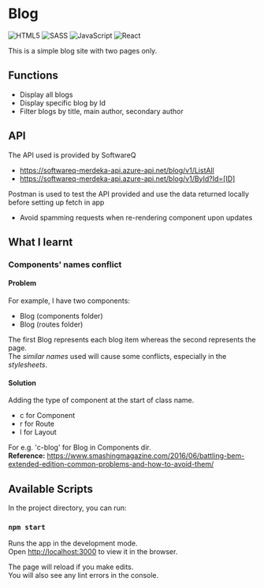 # Blog
<img alt="HTML5" src="https://img.shields.io/badge/html5-%23E34F26.svg?style=for-the-badge&logo=html5&logoColor=white"/> <img alt="SASS" src="https://img.shields.io/badge/SASS-hotpink.svg?style=for-the-badge&logo=SASS&logoColor=white"/> 
<img alt="JavaScript" src="https://img.shields.io/badge/javascript-%23323330.svg?style=for-the-badge&logo=javascript&logoColor=%23F7DF1E"/>
<img alt="React" src="https://img.shields.io/badge/react-%2320232a.svg?style=for-the-badge&logo=react&logoColor=%2361DAFB"/>

This is a simple blog site with two pages only.

## Functions
* Display all blogs
* Display specific blog by Id
* Filter blogs by title, main author, secondary author

## API 
The API used is provided by SoftwareQ
* https://softwareq-merdeka-api.azure-api.net/blog/v1/ListAll
* https://softwareq-merdeka-api.azure-api.net/blog/v1/ById?Id=[ID]

Postman is used to test the API provided and use the data returned locally before setting up fetch in app  
- Avoid spamming requests when re-rendering component upon updates
  
## What I learnt
### Components' names conflict
#### Problem
For example, I have two components:
  * Blog (components folder)
  * Blog (routes folder)
  
The first Blog represents each blog item whereas the second represents the page.  
The *similar names* used will cause some conflicts, especially in the *stylesheets*.
#### Solution
Adding the type of component at the start of class name.
* c for Component
* r for Route
* l for Layout  

For e.g. 'c-blog' for Blog in Components dir.  
**Reference:** https://www.smashingmagazine.com/2016/06/battling-bem-extended-edition-common-problems-and-how-to-avoid-them/

## Available Scripts

In the project directory, you can run:

### `npm start`

Runs the app in the development mode.\
Open [http://localhost:3000](http://localhost:3000) to view it in the browser.

The page will reload if you make edits.\
You will also see any lint errors in the console.
